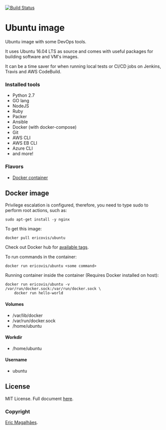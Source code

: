 [![Build Status](https://travis-ci.org/ericovis/packer-on-steroids.svg?branch=master)](https://travis-ci.org/ericovis/ubuntu)
# Ubuntu image

Ubuntu image with some DevOps tools.

It uses Ubuntu 16.04 LTS as source and comes with useful packages for building software and VM's images.

It can be a time saver for when running local tests or CI/CD jobs on Jenkins, Travis and AWS CodeBuild.

### Installed tools

- Python 2.7
- GO lang
- NodeJS
- Ruby
- Packer
- Ansible
- Docker (with docker-compose)
- Git
- AWS CLI
- AWS EB CLI
- Azure CLI
- and more!

### Flavors

- [Docker container](https://hub.docker.com/r/ericovis/ubuntu/)

## Docker image

Privilege escalation is configured, therefore, you need to type sudo to perform root actions, such as:

~~~
sudo apt-get install -y nginx
~~~

To get this image:
~~~
docker pull ericovis/ubuntu
~~~
Check out Docker hub for [available tags](https://hub.docker.com/r/ericovis/ubuntu/tags/).

To run commands in the container:
~~~
docker run ericovis/ubuntu <some command>
~~~

Running container inside the container (Requires Docker installed on host):
~~~
docker run ericovis/ubuntu -v /var/run/docker.sock:/var/run/docker.sock \
    docker run hello-world
~~~

#### Volumes

- /var/lib/docker
- /var/run/docker.sock
- /home/ubuntu

#### Workdir

- /home/ubuntu

#### Username

- ubuntu

## License

MIT License. Full document [here](/LICENSE).

### Copyright

[Eric Magalhães](https://emagalha.es).
